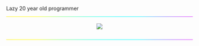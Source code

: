 Lazy 20 year old programmer
<img src="neon1.gif" height=0.5px width="100%">

<p align="center">
<img src="https://grs-vercel-54nx-q514uhgwr-wthrajat.vercel.app/api?username=wthrajat&show_icons=true&count_private=true&hide_border=true&bg_color=161B22&text_color=c9d1d9&title_color=50a6ff&icon_color=3572a5&card_width=&custom_title=My%20GitHub%20stats:" style="vertical-align:middle" />
</p>

<img src="neon2.gif" height=0.5px width="100%"> 


<!--
### 🎶 Vibing to :)
<p align="center">
<img src="https://spotify-github-profile.vercel.app/api/view?uid=312mjqnhb5c73kvsmjzjizlrzx4u&cover_image=true&theme=natemoo-re&show_offline=false&background_color=121212&bar_color=1c71d8&bar_color_cover=false"/>
</p>
<img src="https://grs-vercel-54nx-q514uhgwr-wthrajat.vercel.app/api/top-langs/?username=wthrajat&langs_count=8&layout=compact&hide_border=true&bg_color=161B22&text_color=c9d1d9&title_color=50a6ff&icon_color=3572a5&card_width=&custom_title=Most%20used%20langs:"/>
-->


